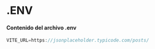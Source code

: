   # .ENV

#### Contenido del archivo .env

```javascript
VITE_URL=https://jsonplaceholder.typicode.com/posts/
```